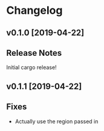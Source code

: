 # Changelog

## v0.1.0 [2019-04-22]
## Release Notes
Initial cargo release!

## v0.1.1 [2019-04-22]
## Fixes
- Actually use the region passed in
